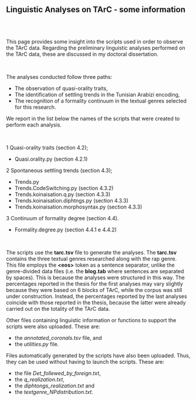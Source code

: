 ## Linguistic Analyses on TArC - some information 

<br />
<br />

This page provides some insight into the scripts used in order to observe the TArC data.
Regarding the preliminary linguistic analyses performed on the TArC data, these are discussed in my doctoral dissertation. 

<br />

The analyses conducted follow three paths: 

* The observation of quasi-orality traits,
* The identification of settling trends in the Tunisian Arabizi encoding,
* The recognition of a formality continuum in the textual genres selected for this research. 


We report in the list below the names of the scripts that were created to perform each analysis.

<br />

1 Quasi-orality traits (section 4.2);
*	Quasi.orality.py (section 4.2.1)

2 Spontaneous settling trends (section 4.3);
*	Trends.py
*	Trends.CodeSwitching.py (section 4.3.2)
*	Trends.koinaisation.q.py (section 4.3.3)
*	Trends.koinaisation.diphtngs.py (section 4.3.3)
*	Trends.koinaisation.morphosyntax.py (section 4.3.3)

3 Continuum of formality degree (section 4.4).
*	Formality.degree.py (section 4.4.1 e 4.4.2)

<br /> 

The scripts use the **tarc.tsv** file to generate the analyses. The **tarc.tsv** contains the three textual genres researched along with the rap genre.   
This file employs the **\<eos>** token as a sentence separator, unlike the genre-divided data files (i.e. the **blog.tab** where sentences are separated by spaces). 
This is because the analyses were structured in this way. 
The percentages reported in the thesis for the first analyses may vary slightly because they were based on 6 blocks of TArC, 
while the corpus was still under construction. 
Instead, the percentages reported by the last analyses coincide with those reported in the thesis, because the latter were already carried out on the totality of the TArC data. 


Other files containing linguistic information or functions to support the scripts were also uploaded. These are: 
* the *annotated_coronals.tsv* file, and 
* the *utilities.py* file. 

Files automatically generated by the scripts have also been uploaded. Thus, they can be used without having to launch the scripts. 
These are:
* the file *Det_follewed_by_foreign.txt*, 
* the *q_realization.txt*, 
* the *diphtongs_realization.txt* and 
* the *textgenre_NPdistribution.txt*.

<br />

